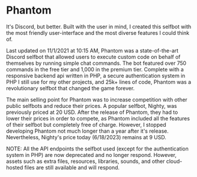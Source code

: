 # Phantom
It's Discord, but better.
Built with the user in mind, I created this selfbot with the most friendly user-interface and the most diverse features I could think of.

Last updated on 11/1/2021 at 10:15 AM, Phantom was a state-of-the-art Discord selfbot that allowed users to execute custom code on behalf of themselves by running simple chat commands. The bot featured over 750 commands in the free tier and 1,000 in the premium tier. Complete with a responsive backend api written in PHP, a secure authentication system in PHP I still use for my other projects, and 25k+ lines of code, Phantom was a revolutionary selfbot that changed the game forever.

The main selling point for Phantom was to increase competition with other public selfbots and reduce their prices. A popular selfbot, Nighty, was previously priced at 20 USD. After the release of Phantom, they had to lower their prices in order to compete, as Phantom included all the features of their selfbot but completely free of charge. However, I stopped developing Phantom not much longer than a year after it's release. Nevertheless, Nighty's price today (6/18/2023) remains at 9 USD.

NOTE: All the API endpoints the selfbot used (except for the authentication system in PHP) are now deprecated and no longer respond.
However, assets such as extra files, resources, libraries, sounds, and other cloud-hosted files are still available and will respond.
